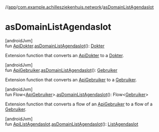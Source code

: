 //[app](../../index.md)/[com.example.achillesziekenhuis.network](index.md)/[asDomainListAgendaslot](as-domain-list-agendaslot.md)

# asDomainListAgendaslot

[androidJvm]\
fun [ApiDokter](-api-dokter/index.md).[asDomainListAgendaslot](as-domain-list-agendaslot.md)(): [Dokter](../com.example.achillesziekenhuis.model/-dokter/index.md)

Extension function that converts an [ApiDokter](-api-dokter/index.md) to a [Dokter](../com.example.achillesziekenhuis.model/-dokter/index.md).

[androidJvm]\
fun [ApiGebruiker](-api-gebruiker/index.md).[asDomainListAgendaslot](as-domain-list-agendaslot.md)(): [Gebruiker](../com.example.achillesziekenhuis.model/-gebruiker/index.md)

Extension function that converts an [ApiGebruiker](-api-gebruiker/index.md) to a [Gebruiker](../com.example.achillesziekenhuis.model/-gebruiker/index.md).

[androidJvm]\
fun Flow&lt;[ApiGebruiker](-api-gebruiker/index.md)&gt;.[asDomainListAgendaslot](as-domain-list-agendaslot.md)(): Flow&lt;[Gebruiker](../com.example.achillesziekenhuis.model/-gebruiker/index.md)&gt;

Extension function that converts a flow of an [ApiGebruiker](-api-gebruiker/index.md) to a flow of a [Gebruiker](../com.example.achillesziekenhuis.model/-gebruiker/index.md).

[androidJvm]\
fun [ApiListAgendaslot](-api-list-agendaslot/index.md).[asDomainListAgendaslot](as-domain-list-agendaslot.md)(): [ListAgendaslot](../com.example.achillesziekenhuis.model/-list-agendaslot/index.md)
